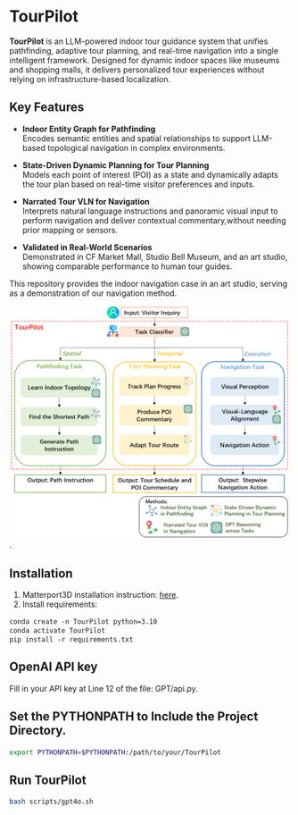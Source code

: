 # TourPilot

**TourPilot** is an LLM-powered indoor tour guidance system that unifies pathfinding, adaptive tour planning, and real-time navigation into a single intelligent framework. Designed for dynamic indoor spaces like museums and shopping malls, it delivers personalized tour experiences without relying on infrastructure-based localization.

## Key Features

- **Indoor Entity Graph for Pathfinding**  
  Encodes semantic entities and spatial relationships to support LLM-based topological navigation in complex environments.

- **State-Driven Dynamic Planning for Tour Planning**  
  Models each point of interest (POI) as a state and dynamically adapts the tour plan based on real-time visitor preferences and inputs.

- **Narrated Tour VLN for Navigation**  
  Interprets natural language instructions and panoramic visual input to perform navigation and deliver contextual commentary,without needing prior mapping or sensors.

- **Validated in Real-World Scenarios**  
  Demonstrated in CF Market Mall, Studio Bell Museum, and an art studio, showing comparable performance to human tour guides.

This repository provides the indoor navigation case in an art studio, serving as a demonstration of our navigation method.

 ![TourPilot](framework.png).

## Installation
1. Matterport3D installation instruction: [here](https://github.com/peteanderson80/Matterport3DSimulator). 
2. Install requirements:
```setup
conda create -n TourPilot python=3.10
conda activate TourPilot
pip install -r requirements.txt
```

## OpenAI API key
Fill in your API key at Line 12 of the file: GPT/api.py.


## Set the PYTHONPATH to Include the Project Directory.
```bash
export PYTHONPATH=$PYTHONPATH:/path/to/your/TourPilot
```
## Run TourPilot
```bash
bash scripts/gpt4o.sh
```


